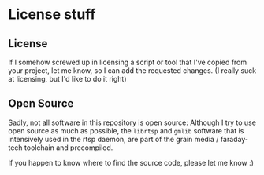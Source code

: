 # License stuff

## License

If I somehow screwed up in licensing a script or tool that I've copied from your project, let me know, so I can add the requested changes. (I really suck at licensing, but I'd like to do it right)

## Open Source

Sadly, not all software in this repository is open source: Although I try to use open source as much as possible, 
the `librtsp` and `gmlib` software that is intensively used in the rtsp daemon, are part of 
the grain media / faraday-tech toolchain and precompiled.

If you happen to know where to find the source code, please let me know :)
